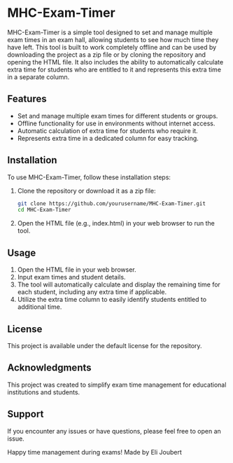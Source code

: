 # MHC-Exam-Timer

MHC-Exam-Timer is a simple tool designed to set and manage multiple exam times in an exam hall, allowing students to see how much time they have left. This tool is built to work completely offline and can be used by downloading the project as a zip file or by cloning the repository and opening the HTML file. It also includes the ability to automatically calculate extra time for students who are entitled to it and represents this extra time in a separate column.

## Features

- Set and manage multiple exam times for different students or groups.
- Offline functionality for use in environments without internet access.
- Automatic calculation of extra time for students who require it.
- Represents extra time in a dedicated column for easy tracking.

## Installation

To use MHC-Exam-Timer, follow these installation steps:

1. Clone the repository or download it as a zip file:

   ```bash
   git clone https://github.com/yourusername/MHC-Exam-Timer.git
   cd MHC-Exam-Timer
   ```

2. Open the HTML file (e.g., index.html) in your web browser to run the tool.

## Usage

1. Open the HTML file in your web browser.
2. Input exam times and student details.
3. The tool will automatically calculate and display the remaining time for each student, including any extra time if applicable.
4. Utilize the extra time column to easily identify students entitled to additional time.

## License

This project is available under the default license for the repository.

## Acknowledgments
This project was created to simplify exam time management for educational institutions and students.

## Support
If you encounter any issues or have questions, please feel free to open an issue.

Happy time management during exams!
Made by Eli Joubert
